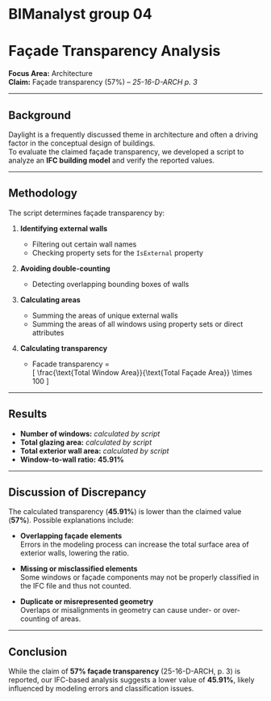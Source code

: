 # BIManalyst group 04
# Façade Transparency Analysis

**Focus Area:** Architecture  
**Claim:** Façade transparency (57%) – *25-16-D-ARCH p. 3*  

---

## Background
Daylight is a frequently discussed theme in architecture and often a driving factor in the conceptual design of buildings.  
To evaluate the claimed façade transparency, we developed a script to analyze an **IFC building model** and verify the reported values.

---

## Methodology

The script determines façade transparency by:

1. **Identifying external walls**  
   - Filtering out certain wall names  
   - Checking property sets for the `IsExternal` property  

2. **Avoiding double-counting**  
   - Detecting overlapping bounding boxes of walls  

3. **Calculating areas**  
   - Summing the areas of unique external walls  
   - Summing the areas of all windows using property sets or direct attributes  

4. **Calculating transparency**  
   - Facade transparency =  
     \[
     \frac{\text{Total Window Area}}{\text{Total Façade Area}} \times 100
     \]

---

## Results

- **Number of windows:** *calculated by script*  
- **Total glazing area:** *calculated by script*  
- **Total exterior wall area:** *calculated by script*  
- **Window-to-wall ratio:** **45.91%**  

---

## Discussion of Discrepancy

The calculated transparency (**45.91%**) is lower than the claimed value (**57%**). Possible explanations include:

- **Overlapping façade elements**  
  Errors in the modeling process can increase the total surface area of exterior walls, lowering the ratio.  

- **Missing or misclassified elements**  
  Some windows or façade components may not be properly classified in the IFC file and thus not counted.  

- **Duplicate or misrepresented geometry**  
  Overlaps or misalignments in geometry can cause under- or over-counting of areas.  

---

## Conclusion

While the claim of **57% façade transparency** (25-16-D-ARCH, p. 3) is reported, our IFC-based analysis suggests a lower value of **45.91%**, likely influenced by modeling errors and classification issues.
